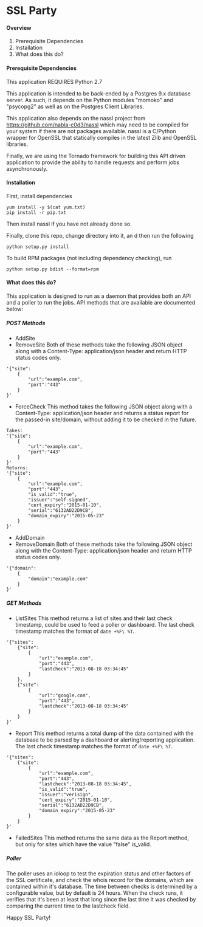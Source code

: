 SSL Party
=========

#### Overview

1. Prerequisite Dependencies
2. Installation
3. What does this do?

#### Prerequisite Dependencies

This application REQUIRES Python 2.7

This application is intended to be back-ended by a Postgres 9.x database server.  As such, it depends on the Python modules "momoko" and "psycopg2" as well as on the Postgres Client Libraries.

This application also depends on the nassl project from https://github.com/nabla-c0d3/nassl which may need to be compiled for your system if there are not packages available.  nassl is a C/Python wrapper for OpenSSL that statically compiles in the latest Zlib and OpenSSL libraries.

Finally, we are using the Tornado framework for building this API driven application to provide the ability to handle requests and perform jobs asynchronously.

#### Installation

First, install dependencies

````
yum install -y $(cat yum.txt)
pip install -r pip.txt
````

Then install nassl if you have not already done so.

Finally, clone this repo, change directory into it, an d then run the following

````
python setup.py install
````

To build RPM packages (not including dependency checking), run

````
python setup.py bdist --format=rpm
````

#### What does this do?

This application is designed to run as a daemon that provides both an API and a poller to run the jobs.  API methods that are available are documented below:

##### POST Methods
* AddSite
* RemoveSite
Both of these methods take the following JSON object along with a Content-Type: application/json header and return HTTP status codes only.
````
'{"site":
    {
        "url":"example.com",
        "port":"443"
    }
}'
````
* ForceCheck
This method takes the following JSON object along with a Content-Type: application/json header and returns a status report for the passed-in site/domain, without adding it to be checked in the future.
````
Takes:
'{"site":
    {
        "url":"example.com",
        "port":"443"
    }
}'
Returns:
'{"site":
    {
        "url":"example.com",
        "port":"443",
        "is_valid":"true",
        "issuer":"self-signed",
        "cert_expiry":"2015-01-10",
        "serial":"6132AD22D9CB",
        "domain_expiry":"2015-05-23"
    }
}'
````
* AddDomain
* RemoveDomain
Both of these methods take the following JSON object along with the Content-Type: application/json header and return HTTP status codes only.
````
'{"domain":
    {
        "domain":"example.com"
    }
}'
````
##### GET Methods
* ListSites
This method returns a list of sites and their last check timestamp, could be used to feed a poller or dashboard. The last check timestamp matches the format of `date +%F\ %T`.
````
'{"sites":
    {"site":
        {
            "url":"example.com",
            "port":"443",
            "lastcheck":"2013-08-18 03:34:45"
        }
    },
    {"site":
        {
            "url":"google.com",
            "port":"443",
            "lastcheck":"2013-08-18 03:34:45"
        }
    }
}'
````
* Report
This method returns a total dump of the data contained with the database to be parsed by a dashboard or alerting/reporting application.  The last check timestamp matches the format of `date +%F\ %T`.
````
'{"sites":
    {"site":
        {
            "url":"example.com",
            "port":"443",
            "lastcheck":"2013-08-18 03:34:45",
            "is_valid":"true",
            "issuer":"verisign",
            "cert_expiry":"2015-01-10",
            "serial":"6132AD22D9CB",
            "domain_expiry":"2015-05-23"
        }
    }
}'
````
* FailedSites
This method returns the same data as the Report method, but only for sites which have the value "false" is_valid.


##### Poller
The poller uses an ioloop to test the expiration status and other factors of the SSL certificate, and check the whois record for the domains, which are contained within it's database.  The time between checks is determined by a configurable value, but by default is 24 hours.  When the check runs, it verifies that it's been at least that long since the last time it was checked by comparing the current time to the lastcheck field.


Happy SSL Party!
